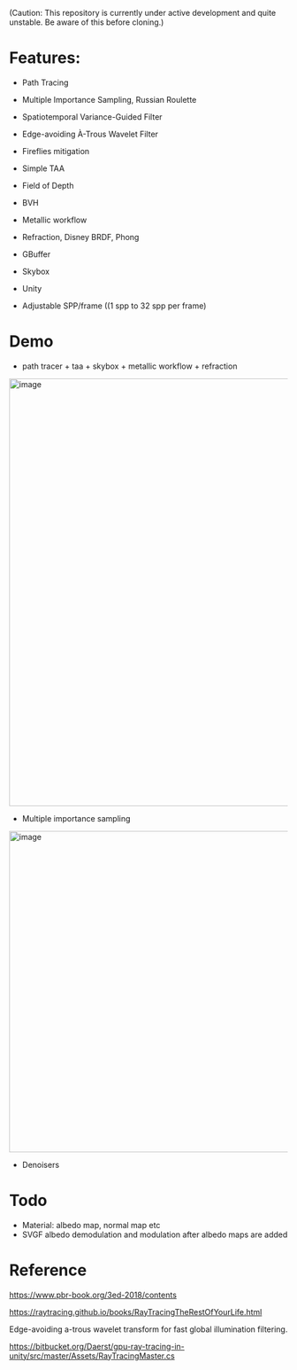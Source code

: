 (Caution: This repository is currently under active development and quite unstable. Be aware of this before cloning.)
# Features:

* Path Tracing

* Multiple Importance Sampling, Russian Roulette

* Spatiotemporal Variance-Guided Filter

* Edge-avoiding À-Trous Wavelet Filter
  
* Fireflies mitigation
  
* Simple TAA

* Field of Depth

* BVH
* Metallic workflow

* Refraction, Disney BRDF, Phong

* GBuffer

* Skybox
  
* Unity

* Adjustable SPP/frame ((1 spp to 32 spp per frame)

# Demo
* path tracer + taa + skybox + metallic workflow + refraction

<img width="772" alt="image" src="https://github.com/zhuzhanji/Path-Tracing/assets/37281560/7799cd0b-d549-41db-9bba-a9d07c80b351">

* Multiple importance sampling
<img width="580" alt="image" src="https://github.com/zhuzhanji/Path-Tracing/assets/37281560/9dfa57eb-3508-402e-9916-fd07d8d14922">

* Denoisers
  

# Todo
  * Material: albedo map, normal map etc
  * SVGF albedo demodulation and modulation after albedo maps are added

# Reference

https://www.pbr-book.org/3ed-2018/contents

https://raytracing.github.io/books/RayTracingTheRestOfYourLife.html

Edge-avoiding a-trous wavelet transform for fast global illumination filtering.

https://bitbucket.org/Daerst/gpu-ray-tracing-in-unity/src/master/Assets/RayTracingMaster.cs
